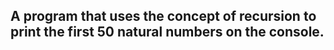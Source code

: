 ## A program that uses the concept of recursion to print the first 50 natural numbers on the console.
